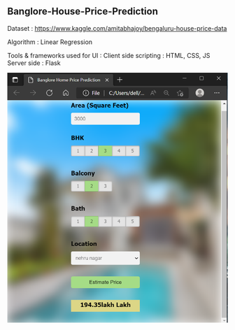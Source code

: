 ## Banglore-House-Price-Prediction

Dataset : https://www.kaggle.com/amitabhajoy/bengaluru-house-price-data

Algorithm : Linear Regression 

Tools & frameworks used for UI :
Client side scripting :  HTML, CSS, JS
Server side : Flask

<img width="959" alt="image" src="https://github.com/Dhanush-22/Banglore-House-Price-Prediction/blob/master/home.png">

